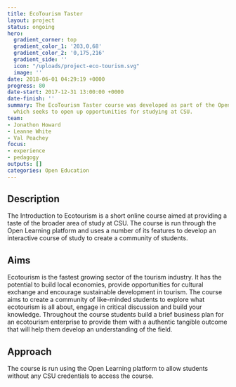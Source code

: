 ```yaml
---
title: EcoTourism Taster
layout: project
status: ongoing
hero:
  gradient_corner: top
  gradient_color_1: '203,0,68'
  gradient_color_2: '0,175,216'
  gradient_side: ''
  icon: "/uploads/project-eco-tourism.svg"
  image: ''
date: 2018-06-01 04:29:19 +0000
progress: 80
date-start: 2017-12-31 13:00:00 +0000
date-finish: ''
summary: The EcoTourism Taster course was developed as part of the Open Pathways initiative
  which seeks to open up opportunities for studying at CSU.
team:
- Jonathon Howard
- Leanne White
- Val Peachey
focus:
- experience
- pedagogy
outputs: []
categories: Open Education
---
```

## Description 

The Introduction to Ecotourism is a short online course aimed at providing a taste of the broader area of study at CSU. The course is run through the Open Learning platform and uses a number of its features to develop an interactive course of study to create a community of students. 

## Aims

Ecotourism is the fastest growing sector of the tourism industry. It has the potential to build local economies, provide opportunities for cultural exchange and encourage sustainable development in tourism. The course aims to create a community of like-minded students to explore what ecotourism is all about, engage in critical discussion and build your knowledge. Throughout the course students build a brief business plan for an ecotourism enterprise to provide them with a authentic tangible outcome that will help them develop an understanding of the field. 

## Approach

The course is run using the Open Learning platform to allow students without any CSU credentials to access the course. 